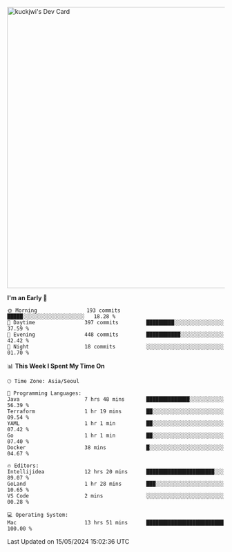 <a href="https://app.daily.dev/kuckhwancho"><img src="https://api.daily.dev/devcards/v2/efef39c8028947428b3c0b486b9cd9b6.png?r=iz2&type=wide" width="652" alt="kuckjwi's Dev Card"/></a>

<!--START_SECTION:waka-->
**I'm an Early 🐤** 

```text
🌞 Morning                193 commits         █████░░░░░░░░░░░░░░░░░░░░   18.28 % 
🌆 Daytime                397 commits         █████████░░░░░░░░░░░░░░░░   37.59 % 
🌃 Evening                448 commits         ███████████░░░░░░░░░░░░░░   42.42 % 
🌙 Night                  18 commits          ░░░░░░░░░░░░░░░░░░░░░░░░░   01.70 % 
```


📊 **This Week I Spent My Time On** 

```text
🕑︎ Time Zone: Asia/Seoul

💬 Programming Languages: 
Java                     7 hrs 48 mins       ██████████████░░░░░░░░░░░   56.39 % 
Terraform                1 hr 19 mins        ██░░░░░░░░░░░░░░░░░░░░░░░   09.54 % 
YAML                     1 hr 1 min          ██░░░░░░░░░░░░░░░░░░░░░░░   07.42 % 
Go                       1 hr 1 min          ██░░░░░░░░░░░░░░░░░░░░░░░   07.40 % 
Docker                   38 mins             █░░░░░░░░░░░░░░░░░░░░░░░░   04.67 % 

🔥 Editors: 
Intellijidea             12 hrs 20 mins      ██████████████████████░░░   89.07 % 
GoLand                   1 hr 28 mins        ███░░░░░░░░░░░░░░░░░░░░░░   10.65 % 
VS Code                  2 mins              ░░░░░░░░░░░░░░░░░░░░░░░░░   00.28 % 

💻 Operating System: 
Mac                      13 hrs 51 mins      █████████████████████████   100.00 % 
```


 Last Updated on 15/05/2024 15:02:36 UTC
<!--END_SECTION:waka-->
